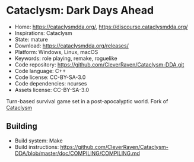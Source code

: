 # Cataclysm: Dark Days Ahead

- Home: https://cataclysmdda.org/, https://discourse.cataclysmdda.org/
- Inspirations: Cataclysm
- State: mature
- Download: https://cataclysmdda.org/releases/
- Platform: Windows, Linux, macOS
- Keywords: role playing, remake, roguelike
- Code repository: https://github.com/CleverRaven/Cataclysm-DDA.git
- Code language: C++
- Code license: CC-BY-SA-3.0
- Code dependencies: ncurses
- Assets license: CC-BY-SA-3.0

Turn-based survival game set in a post-apocalyptic world.
Fork of [Cataclysm](cataclysm.md)

## Building

- Build system: Make
- Build instructions: https://github.com/CleverRaven/Cataclysm-DDA/blob/master/doc/COMPILING/COMPILING.md
